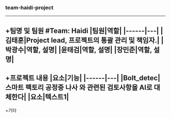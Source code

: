 ### team-haidi-project
---
+팀명 및 팀원
#Team: Haidi
|팀원|역할|
|------|---|
|김태훈|Project lead, 프로젝트의 통괄 관리 및 책임자.|
|박광수|역할, 설명|
|윤태검|역할, 설명|
|장민준|역할, 설명|
---
+프로젝트 내용
|요소|기능|
|------|---|
|Bolt_detec|스마트 팩토리 공정중 나사 와 관련된 검토사항을 AI로 대체한다|
|요소|텍스트1|
---
+기타
